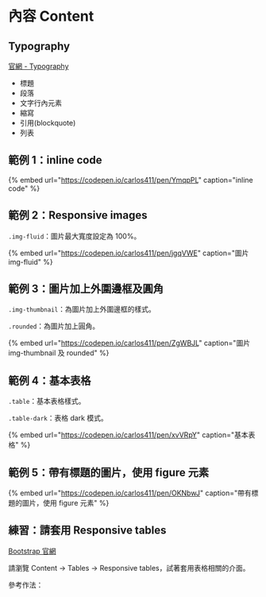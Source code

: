 # 內容 Content

## Typography

[官網 - Typography](https://getbootstrap.com/docs/4.3/content/typography/)

* 標題
* 段落
* 文字行內元素
* 縮寫
* 引用\(blockquote\)
* 列表

## 範例 1：inline code

{% embed url="https://codepen.io/carlos411/pen/YmqpPL" caption="inline code" %}

## 範例 2：Responsive images

`.img-fluid`：圖片最大寬度設定為 100%。

{% embed url="https://codepen.io/carlos411/pen/jgqVWE" caption="圖片 img-fluid" %}

## 範例 3：圖片加上外圍邊框及圓角

`.img-thumbnail`：為圖片加上外圍邊框的樣式。

`.rounded`：為圖片加上圓角。

{% embed url="https://codepen.io/carlos411/pen/ZgWBJL" caption="圖片 img-thumbnail 及 rounded" %}

## 範例 4：基本表格

`.table`：基本表格樣式。

`.table-dark`：表格 dark 模式。

{% embed url="https://codepen.io/carlos411/pen/xvVRpY" caption="基本表格" %}

## 範例 5：帶有標題的圖片，使用 figure 元素

{% embed url="https://codepen.io/carlos411/pen/OKNbwJ" caption="帶有標題的圖片，使用 figure 元素" %}

## 練習：請套用 Responsive tables

[Bootstrap 官網](https://getbootstrap.com/)

請瀏覽 Content → Tables → Responsive tables，試著套用表格相關的介面。

參考作法：

